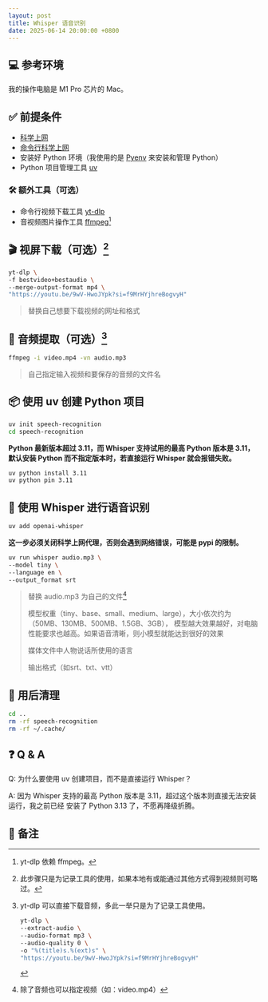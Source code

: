 ```yaml
---
layout: post
title: Whisper 语音识别
date: 2025-06-14 20:00:00 +0800
---
```


## :computer: 参考环境

我的操作电脑是 M1 Pro 芯片的 Mac。

## :white_check_mark: 前提条件

- [科学上网][1]
- [命令行科学上网][2]
- 安装好 Python 环境（我使用的是 [Pyenv][3] 来安装和管理 Python）
- Python 项目管理工具 [uv][4]

### :hammer_and_wrench: 额外工具（可选）

- 命令行视频下载工具 [yt-dlp][5]
- 音视频图片操作工具 [ffmpeg][6][^1]

## :clapper: 视屏下载（可选）[^2]

```zsh
yt-dlp \
-f bestvideo+bestaudio \
--merge-output-format mp4 \
"https://youtu.be/9wV-HwoJYpk?si=f9MrHYjhreBogvyH"
```

> 替换自己想要下载视频的网址和格式

## :musical_note: 音频提取（可选）[^3]

```zsh
ffmpeg -i video.mp4 -vn audio.mp3
```

> 自己指定输入视频和要保存的音频的文件名

## :package: 使用 uv 创建 Python 项目

```zsh
uv init speech-recognition
cd speech-recognition
```

**Python 最新版本超过 3.11，而 Whisper 支持试用的最高 Python 版本是 3.11，默认安装 Python
而不指定版本时，若直接运行 Whisper 就会报错失败。**

```zsh
uv python install 3.11
uv python pin 3.11
```

## :speech_balloon: 使用 Whisper 进行语音识别

```zsh
uv add openai-whisper
```

**这一步必须关闭科学上网代理，否则会遇到网络错误，可能是 pypi 的限制。**

```zsh
uv run whisper audio.mp3 \
--model tiny \
--language en \
--output_format srt
```

> 替换 audio.mp3 为自己的文件[^4]
>
> 模型权重（tiny、base、small、medium、large），大小依次约为（50MB、130MB、500MB、1.5GB、3GB），
> 模型越大效果越好，对电脑性能要求也越高。如果语音清晰，则小模型就能达到很好的效果
>
> 媒体文件中人物说话所使用的语言
>
> 输出格式（如srt、txt、vtt）

## :broom: 用后清理

```zsh
cd ..
rm -rf speech-recognition
rm -rf ~/.cache/
```

## :question: Q & A

Q: 为什么要使用 uv 创建项目，而不是直接运行 Whisper？

A: 因为 Whisper 支持的最高 Python 版本是 3.11，超过这个版本则直接无法安装运行，我之前已经
安装了 Python 3.13 了，不愿再降级折腾。

## :memo: 备注

[^1]: yt-dlp 依赖 ffmpeg。
[^2]: 此步骤只是为记录工具的使用，如果本地有或能通过其他方式得到视频则可略过。
[^3]: yt-dlp 可以直接下载音频，多此一举只是为了记录工具使用。

    ```zsh
    yt-dlp \
    --extract-audio \
    --audio-format mp3 \
    --audio-quality 0 \
    -o "%(title)s.%(ext)s" \
    "https://youtu.be/9wV-HwoJYpk?si=f9MrHYjhreBogvyH"
    ```

[^4]: 除了音频也可以指定视频（如：video.mp4）

[1]: https://meiyingqishi.github.io/科学上网/2023/05/20/科学上网之Gost方案v2.html
[2]: https://meiyingqishi.github.io/科学上网/2023/05/20/科学上网之Gost方案v2.html#611-终端代理配置
[3]: https://github.com/pyenv/pyenv?tab=readme-ov-file#homebrew-in-macos
[4]: https://docs.astral.sh/uv
[5]: https://github.com/yt-dlp/yt-dlp
[6]: https://ffmpeg.org
